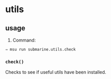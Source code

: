 
# utils

## usage

1. Command:
  ```bash
  ⇒ msu run submarine.utils.check
  ```


### `check()`

Checks to see if useful utils have been installed.
